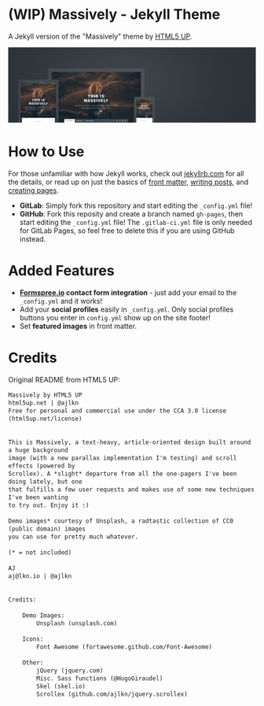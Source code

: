 # (WIP) Massively - Jekyll Theme

A Jekyll version of the "Massively" theme by [HTML5 UP](https://html5up.net/).

![Massively Theme](assets/images/massively.jpg "Massively Theme")

# How to Use

For those unfamiliar with how Jekyll works, check out [jekyllrb.com](https://jekyllrb.com/) for all the details,
or read up on just the basics of [front matter](https://jekyllrb.com/docs/frontmatter/), [writing posts](https://jekyllrb.com/docs/posts/),
and [creating pages](https://jekyllrb.com/docs/pages/).

- **GitLab**: Simply fork this repository and start editing the `_config.yml` file!
- **GitHub**: Fork this reposity and create a branch named `gh-pages`, then start editing the `_config.yml` file! The `.gitlab-ci.yml` file is only needed for GitLab Pages, so feel free to delete this if you are using GitHub instead.

# Added Features

* **[Formspree.io](https://formspree.io/) contact form integration** - just add your email to the `_config.yml` and it works!
* Add your **social profiles** easily in `_config.yml`. Only social profiles buttons you enter in `config.yml` show up on the site footer!
* Set **featured images** in front matter.

# Credits

Original README from HTML5 UP:

```
Massively by HTML5 UP
html5up.net | @ajlkn
Free for personal and commercial use under the CCA 3.0 license (html5up.net/license)


This is Massively, a text-heavy, article-oriented design built around a huge background
image (with a new parallax implementation I'm testing) and scroll effects (powered by
Scrollex). A *slight* departure from all the one-pagers I've been doing lately, but one
that fulfills a few user requests and makes use of some new techniques I've been wanting
to try out. Enjoy it :)

Demo images* courtesy of Unsplash, a radtastic collection of CC0 (public domain) images
you can use for pretty much whatever.

(* = not included)

AJ
aj@lkn.io | @ajlkn


Credits:

	Demo Images:
		Unsplash (unsplash.com)

	Icons:
		Font Awesome (fortawesome.github.com/Font-Awesome)

	Other:
		jQuery (jquery.com)
		Misc. Sass functions (@HugoGiraudel)
		Skel (skel.io)
		Scrollex (github.com/ajlkn/jquery.scrollex)
```
